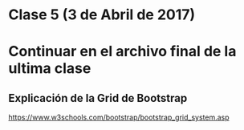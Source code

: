 Clase 5 (3 de Abril de 2017)
=============================
# Continuar en el archivo final de la ultima clase

## Explicación de la Grid de Bootstrap
https://www.w3schools.com/bootstrap/bootstrap_grid_system.asp 


